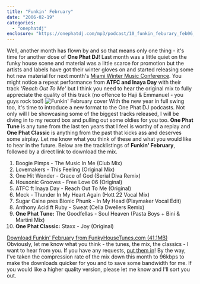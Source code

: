 ```yaml
---
title: "Funkin' February"
date: "2006-02-19"
categories: 
  - "onephatdj"
enclosure: "https://onephatdj.com/mp3/podcast/10_funkin_feburary_feb06_192kbps.mp3 "
---
```


Well, another month has flown by and so that means only one thing - it's time for another dose of **One Phat DJ**! Last month was a little quiet on the funky house scene and material was a little scarce for promotion but the artists and labels have got their winter gloves on and started releasing some hot new material for next month's [Miami Winter Music Conference](https://www.wmcon.com/). You might notice a repeat performance from **ATFC and Inaya Day** with their track _'Reach Out To Me'_ but I think you need to hear the original mix to fully appreciate the quality of this track (no offence to Haji & Emmanuel - you guys rock too!) ![Funkin' February cover](images/funkin_february_cover_300px.gif) With the new year in full swing too, it's time to introduce a new format to the One Phat DJ podcasts. Not only will I be showcasing some of the biggest tracks released, I will be diving in to my record box and pulling out some oldies for you too. **One Phat Tune** is any tune from the last ten years that I feel is worthy of a replay and **One Phat Classic** is anything from the past that kicks ass and deserves some airplay. Let me know what you think of these and what you would like to hear in the future. Below are the tracklistings of **Funkin' February**, followed by a direct link to download the mix.

1. Boogie Pimps - The Music In Me (Club Mix)
2. Lovemakers - This Feeling (Original Mix)
3. One Hit Wonder - Grace of God (Serial Diva Remix)
4. Housonic Grooves - Free Love 06 (Original)
5. ATFC ft Inaya Day - Reach Out To Me (Original)
6. Meck - Thunder In My Heart Again (Hott 22 Vocal Mix)
7. Sugar Caine pres Bionic Phunk - In My Head (Playmaker Vocal Edit)
8. Anthony Acid ft Ruby - Sweat (Cella Dwellers Remix)
9. **One Phat Tune:** The Goodfellas - Soul Heaven (Pasta Boys + Bini & Martini Mix)
10. **One Phat Classic:** Staxx - Joy (Original)

[Download Funkin' February from FunkyHouseTunes.com (41.1MB)](https://www.funkyhousetunes.com/mp3/onephatdj/funkin_february.mp3) Obviously, let me know what you think - the tunes, the mix, the classics - I want to hear from you. If you have any requests, [put them in](/?p=101#comments)! By the way, I've taken the compression rate of the mix down this month to 96kbps to make the downloads quicker for you and to save some bandwidth for me. If you would like a higher quality version, please let me know and I'll sort you out.
